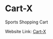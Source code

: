 # Cart-X
 Sports Shopping Cart
 
 Website Link: [Cart-X](https://cart-x-ecom-figma-temp.netlify.app/)
